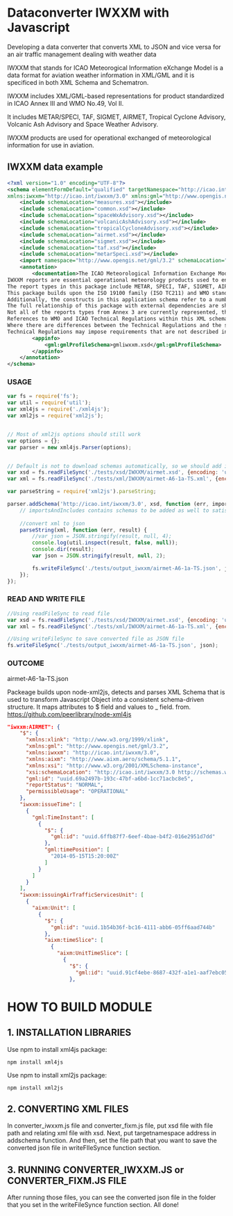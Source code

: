 # Dataconverter IWXXM with Javascript
Developing a data converter that converts XML to JSON and vice versa for an air traffic management dealing with weather data

IWXXM that stands for ICAO Meteorogical Information eXchange Model is a data format for aviation weather information in XML/GML and it is specificed in both XML Schema and Schematron. 

IWXXM includes XML/GML-based representations for product standardized in ICAO Annex III and WMO No.49, Vol II. 

It includes METAR/SPECI, TAF, SIGMET, AIRMET, Tropical Cyclone Advisory, Volcanic Ash Advisory and Space Weather Advisory. 

IWXXM products are used for operational exchanged of meteorological information for use in aviation.

## IWXXM data example
``` xml
<?xml version="1.0" encoding="UTF-8"?>
<schema elementFormDefault="qualified" targetNamespace="http://icao.int/iwxxm/3.0" version="3.0.0" 
xmlns:iwxxm="http://icao.int/iwxxm/3.0" xmlns:gml="http://www.opengis.net/gml/3.2" xmlns="http://www.w3.org/2001/XMLSchema">
	<include schemaLocation="measures.xsd"></include>
	<include schemaLocation="common.xsd"></include>
	<include schemaLocation="spaceWxAdvisory.xsd"></include>
	<include schemaLocation="volcanicAshAdvisory.xsd"></include>
	<include schemaLocation="tropicalCycloneAdvisory.xsd"></include>
	<include schemaLocation="airmet.xsd"></include>
	<include schemaLocation="sigmet.xsd"></include>
	<include schemaLocation="taf.xsd"></include>
	<include schemaLocation="metarSpeci.xsd"></include>
	<import namespace="http://www.opengis.net/gml/3.2" schemaLocation="http://schemas.opengis.net/gml/3.2.1/gml.xsd"></import>
	<annotation>
		<documentation>The ICAO Meteorological Information Exchange Model (IWXXM) package, including METAR, SPECI, TAF, and other reports as defined in ICAO Annex 3. 
IWXXM reports are essential operational meteorology products used to enable safe and efficient air travel worldwide.
The report types in this package include METAR, SPECI, TAF, SIGMET, AIRMET, Volcanic Ash Advisory (VAA), Tropical Cyclone Advisory (TCA), and Space Weather Advisory.
This package builds upon the ISO 19100 family (ISO TC211) and WMO standard meteorological modeling constructs. 
Additionally, the constructs in this application schema refer to a number of aviation constructs such Runway and Airspace from AIXM.  
The full relationship of this package with external dependencies are shown in the 'Package Dependencies' diagram.
Not all of the reports types from Annex 3 are currently represented, this may be expanded in a future version.
References to WMO and ICAO Technical Regulations within this XML schema shall have no formal status and are for information purposes only. 
Where there are differences between the Technical Regulations and the schema, the Technical Regulations shall take precedence.  
Technical Regulations may impose requirements that are not described in this schema.</documentation>
		<appinfo>
			<gml:gmlProfileSchema>gmliwxxm.xsd</gml:gmlProfileSchema>
		</appinfo>
	</annotation>
</schema>
```


### USAGE
``` javascript
var fs = require('fs');
var util = require('util');
var xml4js = require('./xml4js');
var xml2js = require('xml2js');


// Most of xml2js options should still work
var options = {};
var parser = new xml4js.Parser(options);


// Default is not to download schemas automatically, so we should add it manually
var xsd = fs.readFileSync('./tests/xsd/IWXXM/airmet.xsd', {encoding: 'utf-8'});
var xml = fs.readFileSync('./tests/xml/IWXXM/airmet-A6-1a-TS.xml', {encoding: 'utf-8'});

var parseString = require('xml2js').parseString;

parser.addSchema('http://icao.int/iwxxm/3.0', xsd, function (err, importsAndIncludes) { 
    // importsAndIncludes contains schemas to be added as well to satisfy all imports and includes found in xsd file
    
    //convert xml to json
    parseString(xml, function (err, result) {
        //var json = JSON.stringify(result, null, 4);
        console.log(util.inspect(result, false, null));
        console.dir(result);
        var json = JSON.stringify(result, null, 2);

        fs.writeFileSync('./tests/output_iwxxm/airmet-A6-1a-TS.json', json);
    });
});
```

### READ AND WRITE FILE
``` javascript
//Using readFileSync to read file
var xsd = fs.readFileSync('./tests/xsd/IWXXM/airmet.xsd', {encoding: 'utf-8'});
var xml = fs.readFileSync('./tests/xml/IWXXM/airmet-A6-1a-TS.xml', {encoding: 'utf-8'});

//Using writeFileSync to save converted file as JSON file
fs.writeFileSync('./tests/output_iwxxm/airmet-A6-1a-TS.json', json);
```

### OUTCOME

airmet-A6-1a-TS.json

Packeage builds upon node-xml2js, detects and parses XML Schema that is used to transform Javascript Object into a consistent schema-driven structure.
It maps attributes to $ field and values to _ field.
from. https://github.com/peerlibrary/node-xml4js

``` json
"iwxxm:AIRMET": {
    "$": {
      "xmlns:xlink": "http://www.w3.org/1999/xlink",
      "xmlns:gml": "http://www.opengis.net/gml/3.2",
      "xmlns:iwxxm": "http://icao.int/iwxxm/3.0",
      "xmlns:aixm": "http://www.aixm.aero/schema/5.1.1",
      "xmlns:xsi": "http://www.w3.org/2001/XMLSchema-instance",
      "xsi:schemaLocation": "http://icao.int/iwxxm/3.0 http://schemas.wmo.int/iwxxm/3.0/iwxxm.xsd",
      "gml:id": "uuid.69a2497b-193c-47bf-a6bd-1cc71acbc8e5",
      "reportStatus": "NORMAL",
      "permissibleUsage": "OPERATIONAL"
    },
    "iwxxm:issueTime": [
      {
        "gml:TimeInstant": [
          {
            "$": {
              "gml:id": "uuid.6ffb87f7-6eef-4bae-b4f2-016e2951d7dd"
            },
            "gml:timePosition": [
              "2014-05-15T15:20:00Z"
            ]
          }
        ]
      }
    ],
    "iwxxm:issuingAirTrafficServicesUnit": [
      {
        "aixm:Unit": [
          {
            "$": {
              "gml:id": "uuid.1b54b36f-bc16-4111-abb6-05ff6aad744b"
            },
            "aixm:timeSlice": [
              {
                "aixm:UnitTimeSlice": [
                  {
                    "$": {
                      "gml:id": "uuid.91cf4ebe-8687-432f-a1e1-aaf7ebc053b2"
                    },
```


# HOW TO BUILD MODULE
## 1. INSTALLATION LIBRARIES
Use npm to install xml4js package:
```
npm install xml4js
```

Use npm to install xml2js package:
```
npm install xml2js
```

## 2. CONVERTING XML FILES
In converter_iwxxm.js file and converter_fixm.js file, put xsd file with file path and relating xml file with xsd.
Next, put targetnamespace address in addschema function.
And then, set the file path that you want to save the converted json file in writeFIleSynce function section.


## 3. RUNNING CONVERTER_IWXXM.JS or CONVERTER_FIXM.JS FILE
After running those files, you can see the converted json file in the folder that you set in the writeFileSynce function section.
All done!



